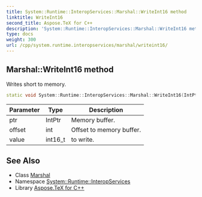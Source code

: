 ```yaml
---
title: System::Runtime::InteropServices::Marshal::WriteInt16 method
linktitle: WriteInt16
second_title: Aspose.TeX for C++
description: 'System::Runtime::InteropServices::Marshal::WriteInt16 method. Writes short to memory in C++.'
type: docs
weight: 300
url: /cpp/system.runtime.interopservices/marshal/writeint16/
---
```

## Marshal::WriteInt16 method


Writes short to memory.

```cpp
static void System::Runtime::InteropServices::Marshal::WriteInt16(IntPtr ptr, int offset, int16_t value)
```


| Parameter | Type | Description |
| --- | --- | --- |
| ptr | IntPtr | Memory buffer. |
| offset | int | Offset to memory buffer. |
| value | int16_t | to write. |

## See Also

* Class [Marshal](../)
* Namespace [System::Runtime::InteropServices](../../)
* Library [Aspose.TeX for C++](../../../)
